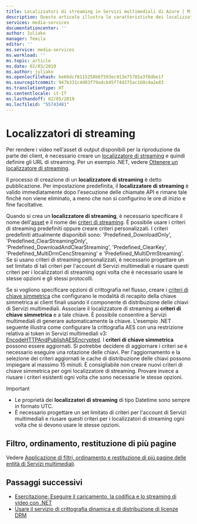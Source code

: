 ```yaml
---
title: Localizzatori di streaming in Servizi multimediali di Azure | Microsoft Docs
description: Questo articolo illustra le caratteristiche dei localizzatori di streaming e descrive come vengono usati da Servizi multimediali di Azure.
services: media-services
documentationcenter: ''
author: Juliako
manager: femila
editor: ''
ms.service: media-services
ms.workload: ''
ms.topic: article
ms.date: 02/03/2019
ms.author: juliako
ms.openlocfilehash: be66dcf8115258b6f593ec913e75785a3f8dbe1f
ms.sourcegitcommit: 947b331c4d03f79adcb45f74d275ac160c4a2e83
ms.translationtype: HT
ms.contentlocale: it-IT
ms.lasthandoff: 02/05/2019
ms.locfileid: "55743481"
---
```

# <a name="streaming-locators"></a>Localizzatori di streaming

Per rendere i video nell'asset di output disponibili per la riproduzione da parte dei client, è necessario creare un [localizzatore di streaming](https://docs.microsoft.com/rest/api/media/streaminglocators) e quindi definire gli URL di streaming. Per un esempio .NET, vedere [Ottenere un localizzatore di streaming](stream-files-tutorial-with-api.md#get-a-streaming-locator).

Il processo di creazione di un **localizzatore di streaming** è detto pubblicazione. Per impostazione predefinita, il **localizzatore di streaming** è valido immediatamente dopo l'esecuzione delle chiamate API e rimane tale finché non viene eliminato, a meno che non si configurino le ore di inizio e fine facoltative. 

Quando si crea un **localizzatore di streaming**, è necessario specificare il nome dell'[asset](https://docs.microsoft.com/rest/api/media/assets) e il nome dei [criteri di streaming](https://docs.microsoft.com/rest/api/media/streamingpolicies). È possibile usare i criteri di streaming predefiniti oppure creare criteri personalizzati. I criteri predefiniti attualmente disponibili sono: 'Predefined_DownloadOnly', 'Predefined_ClearStreamingOnly', 'Predefined_DownloadAndClearStreaming', 'Predefined_ClearKey', 'Predefined_MultiDrmCencStreaming' e 'Predefined_MultiDrmStreaming'. Se si usano criteri di streaming personalizzati, è necessario progettare un set limitato di tali criteri per l'account di Servizi multimediali e riusare questi criteri per i localizzatori di streaming ogni volta che è necessario usare le stesse opzioni e gli stessi protocolli. 

Se si vogliono specificare opzioni di crittografia nel flusso, creare i [criteri di chiave simmetrica](https://docs.microsoft.com/rest/api/media/contentkeypolicies) che configurano le modalità di recapito della chiave simmetrica ai client finali usando il componente di distribuzione delle chiavi di Servizi multimediali. Associare il localizzatore di streaming ai **criteri di chiave simmetrica** e a tale chiave. È possibile consentire a Servizi multimediali di generare automaticamente la chiave. L'esempio .NET seguente illustra come configurare la crittografia AES con una restrizione relativa ai token in Servizi multimediali v3: [EncodeHTTPAndPublishAESEncrypted](https://github.com/Azure-Samples/media-services-v3-dotnet-core-tutorials/tree/master/NETCore/EncodeHTTPAndPublishAESEncrypted). I **criteri di chiave simmetrica** possono essere aggiornati. Si potrebbe decidere di aggiornare i criteri se è necessario eseguire una rotazione delle chiavi. Per l'aggiornamento e la selezione dei criteri aggiornati le cache di distribuzione delle chiavi possono impiegare al massimo 15 minuti. È consigliabile non creare nuovi criteri di chiave simmetrica per ogni localizzatore di streaming. Provare invece a riusare i criteri esistenti ogni volta che sono necessarie le stesse opzioni.

> [!IMPORTANT]
> * Le proprietà dei **localizzatori di streaming** di tipo Datetime sono sempre in formato UTC.
> * È necessario progettare un set limitato di criteri per l'account di Servizi multimediali e riusare questi criteri per i localizzatori di streaming ogni volta che si devono usare le stesse opzioni. 

## <a name="filtering-ordering-paging"></a>Filtro, ordinamento, restituzione di più pagine

Vedere [Applicazione di filtri, ordinamento e restituzione di più pagine delle entità di Servizi multimediali](entities-overview.md).

## <a name="next-steps"></a>Passaggi successivi

* [Esercitazione: Eseguire il caricamento, la codifica e lo streaming di video con .NET](stream-files-tutorial-with-api.md)
* [Usare il servizio di crittografia dinamica e di distribuzione di licenze DRM](protect-with-drm.md)
